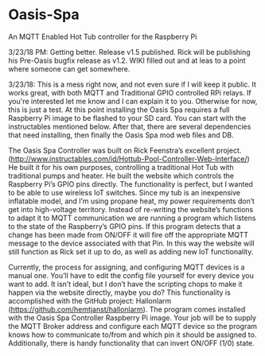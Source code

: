 # Oasis-Spa
An MQTT Enabled Hot Tub controller for the Raspberry Pi


3/23/18 PM: Getting better. Release v1.5 published. Rick will be publishing his Pre-Oasis bugfix release as v1.2. WIKI filled out and at leas to a point where someone can get somewhere.


3/23/18: This is a mess right now, and not even sure if I will keep it public. It works great, with both MQTT and Traditional GPIO controlled RPi relays. If you're interested let me know and I can explain it to you. Otherwise for now, this is just a test. At this point installing the Oasis Spa requires a full Raspberry Pi image to be flashed to your SD card. You can start with the instructables mentioned below. After that, there are several dependencies that need installing, then finally the Oasis Spa mod web files and DB.


The Oasis Spa Controller was built on Rick Feenstra’s excellent project. (http://www.instructables.com/id/Hottub-Pool-Controller-Web-Interface/)  He built it for his own purposes, controlling a traditional Hot Tub with traditional pumps and heater. He built the website which controls the Raspberry Pi’s GPIO pins directly. The functionality is perfect, but I wanted to be able to use wireless IoT switches. Since my tub is an inexpensive inflatable model, and I’m using propane heat, my power requirements don’t get into high-voltage territory. Instead of re-writing the website’s functions to adapt it to MQTT communication we are running a program which listens to the state of the Raspberry’s GPIO pins. If this program detects that a change has been made from ON/OFF it will fire off the appropriate MQTT message to the device associated with that Pin. In this way the website will still function as Rick set it up to do, as well as adding new IoT functionality.

Currently, the process for assigning, and configuring MQTT devices is a manual one. You’ll have to edit the config file yourself for every device you want to add. It isn’t ideal, but I don’t have the scripting chops to make it happen via the website directly, maybe you do? This functionality is accomplished with the GitHub project: Hallonlarm (https://github.com/hemtjanst/hallonlarm). The program comes installed with the Oasis Spa Controller Raspberry Pi image. Your job will be to supply the MQTT Broker address and configure each MQTT device so the program knows how to communicate to/from and which pin it should be assigned to. Additionally, there is handy functionality that can invert ON/OFF (1/0) state.
